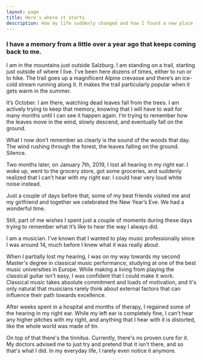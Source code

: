 ```yaml
---
layout: page
title: Here's where it starts
description: How my life suddenly changed and how I found a new place for myself.
---
```


<h3>I have a memory from a little over a year ago that keeps coming back to me.</h3>

I am in the mountains just outside Salzburg. I am standing on a trail, starting just outside of where I live. I've been here dozens of times, either to run or to hike. The trail goes up a magnificent Alpine crevasse and there’s an ice-cold stream running along it. It makes the trail particularly popular when it gets warm in the summer.

It’s October. I am there, watching dead leaves fall from the trees. I am actively trying to keep that memory, knowing that I will have to wait for many months until I can see it happen again. I’m trying to remember how the leaves move in the wind, slowly descend, and eventually fall on the ground.

What I now don’t remember as clearly is the sound of the woods that day. The wind rushing through the forest, the leaves falling on the ground. Silence.

Two months later, on January 7th, 2019, I lost all hearing in my right ear. I woke up, went to the grocery store, got some groceries, and suddenly realized that I can’t hear with my right ear. I could hear very loud white noise instead.

Just a couple of days before that, some of my best friends visited me and my girlfriend and together we celebrated the New Year’s Eve. We had a wonderful time.

Still, part of me wishes I spent just a couple of moments during these days trying to remember what it’s like to hear the way I always did.



I am a musician. I've known that I wanted to play music professionally since I was around 14, much before I knew what it was really about.

When I partially lost my hearing, I was on my way towards my second Master's degree in classical music performance, studying at one of the best music universities in Europe. While making a living from playing the classical guitar isn't easy, I was confident that I could make it work. Classical music takes absolute commitment and loads of motivation, and it's only natural that musicians rarely think about external factors that can influence their path towards excellence.



After weeks spent in a hospital and months of therapy, I regained some of the hearing in my right ear. While my left ear is completely fine, I can't hear any higher pitches with my right, and anything that I hear with it is distorted, like the whole world was made of tin.

On top of that there's the tinnitus. Currently, there's no proven cure for it. My doctors advised me to just try and pretend that it isn't there, and so that's what I did. In my everyday life, I rarely even notice it anymore.
